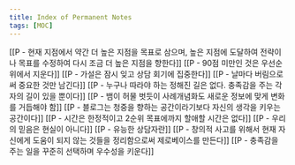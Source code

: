 ```yaml
---
title: Index of Permanent Notes
tags: [MOC]
---
```


 [[P -  현재 지점에서 약간 더 높은 지점을 목표로 삼으며, 높은 지점에 도달하여 전략이나 목표를 수정하여 다시 조금 더 높은 지점을 향한다]]
 [[P - 90점 미만인 것은 우선순위에서 지운다]]
 [[P - 가설은 잠시 잊고 상담 회기에 집중한다]]
 [[P - 날마다 버림으로써 중요한 것만 남긴다]]
 [[P - 누구나 따라야 하는 정해진 길은 없다. 충족감을 주는 각자의 길이 있을 뿐이다]]
 [[P - 뱀이 허물 벗듯이 사례개념화도 새로운 정보에 맞게 변화를 거듭해야 함]]
 [[P - 블로그는 청중을 향하는 공간이라기보다 자신의 생각을 키우는 공간이다]]
 [[P - 시간은 한정적이고 2순위 목표에까지 할애할 시간은 없다]]
 [[P - 우리의 믿음은 현실이 아니다]]
 [[P - 유능한 상담자란]]
 [[P - 창의적 사고를 위해서 현재 자신에게 도움이 되지 않는 것들을 정리함으로써 제로베이스를 만든다]]
 [[P - 충족감을 주는 일을 꾸준히 선택하며 우수성을 키운다]]